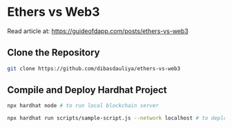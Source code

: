 # Ethers vs Web3

Read article at: https://guideofdapp.com/posts/ethers-vs-web3

## Clone the Repository

```sh
git clone https://github.com/dibasdauliya/ethers-vs-web3
```

## Compile and Deploy Hardhat Project

```sh
npx hardhat node # to run local blockchain server

npx hardhat run scripts/sample-script.js --network localhost # to deploy the contracts in own system
```
